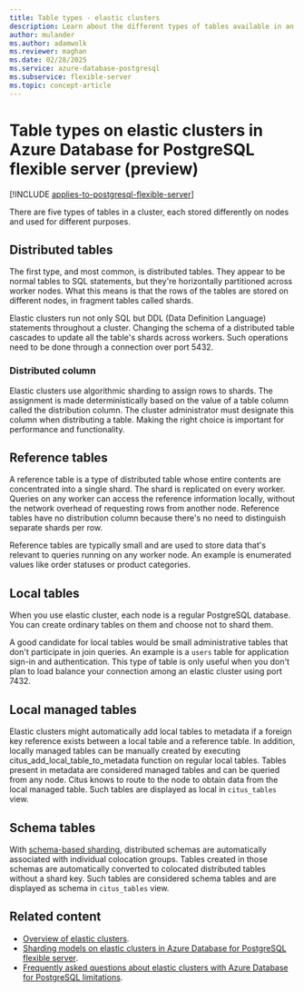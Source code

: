 ```yaml
---
title: Table types - elastic clusters
description: Learn about the different types of tables available in an elastic cluster on Azure Database for PostgreSQL.
author: mulander
ms.author: adamwolk
ms.reviewer: maghan
ms.date: 02/28/2025
ms.service: azure-database-postgresql
ms.subservice: flexible-server
ms.topic: concept-article
---
```


# Table types on elastic clusters in Azure Database for PostgreSQL flexible server (preview)

[!INCLUDE [applies-to-postgresql-flexible-server](~/reusable-content/ce-skilling/azure/includes/postgresql/includes/applies-to-postgresql-flexible-server.md)]

There are five types of tables in a cluster, each stored differently on nodes and used for different purposes.

## Distributed tables

The first type, and most common, is distributed tables. They appear to be normal tables to SQL statements, but they're horizontally partitioned across worker nodes. What this means is that the rows of the tables are stored on different nodes, in fragment tables called shards.

Elastic clusters run not only SQL but DDL (Data Definition Language) statements throughout a cluster. Changing the schema of a distributed table cascades to update all the table's shards across workers. Such operations need to be done through a connection over port 5432.

### Distributed column

Elastic clusters use algorithmic sharding to assign rows to shards. The assignment is made deterministically based on the value of a table column called the distribution column. The cluster administrator must designate this column when distributing a table. Making the right choice is important for performance and functionality.

## Reference tables

A reference table is a type of distributed table whose entire contents are concentrated into a single shard. The shard is replicated on every worker. Queries on any worker can access the reference information locally, without the network overhead of requesting rows from another node. Reference tables have no distribution column because there's no need to distinguish separate shards per row.

Reference tables are typically small and are used to store data that's relevant to queries running on any worker node. An example is enumerated values like order statuses or product categories.

## Local tables

When you use elastic cluster, each node is a regular PostgreSQL database. You can create ordinary tables on them and choose not to shard them.

A good candidate for local tables would be small administrative tables that don't participate in join queries. An example is a `users` table for application sign-in and authentication. This type of table is only useful when you don't plan to load balance your connection among an elastic cluster using port 7432.

## Local managed tables

Elastic clusters might automatically add local tables to metadata if a foreign key reference exists between a local table and a reference table. In addition, locally managed tables can be manually created by executing citus_add_local_table_to_metadata function on regular local tables. Tables present in metadata are considered managed tables and can be queried from any node. Citus knows to route to the node to obtain data from the local managed table. Such tables are displayed as local in `citus_tables` view.

## Schema tables

With [schema-based sharding](concepts-elastic-clusters-sharding-models.md#schema-based-sharding), distributed schemas are automatically associated with individual colocation groups. Tables created in those schemas are automatically converted to colocated distributed tables without a shard key. Such tables are considered schema tables and are displayed as schema in `citus_tables` view.

## Related content

- [Overview of elastic clusters](concepts-elastic-clusters.md).
- [Sharding models on elastic clusters in Azure Database for PostgreSQL flexible server](concepts-elastic-clusters-sharding-models.md).
- [Frequently asked questions about elastic clusters with Azure Database for PostgreSQL limitations](concepts-elastic-clusters-limitations.yml).